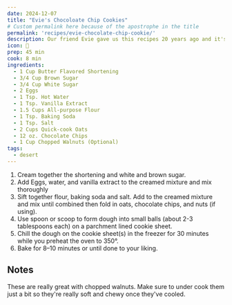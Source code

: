 ```yaml
---
date: 2024-12-07
title: "Evie's Chocoloate Chip Cookies"
# Custom permalink here because of the apostrophe in the title
permalink: 'recipes/evie-chocolate-chip-cookie/'
description: Our friend Evie gave us this recipes 20 years ago and it's still my favorite chocolate chip cookie ever.
icon: 🍪
prep: 45 min
cook: 8 min
ingredients:
  - 1 Cup Butter Flavored Shortening
  - 3/4 Cup Brown Sugar
  - 3/4 Cup White Sugar
  - 2 Eggs
  - 1 Tsp. Hot Water
  - 1 Tsp. Vanilla Extract
  - 1.5 Cups All-purpose Flour
  - 1 Tsp. Baking Soda
  - 1 Tsp. Salt
  - 2 Cups Quick-cook Oats
  - 12 oz. Chocolate Chips
  - 1 Cup Chopped Walnuts (Optional)
tags:
  - desert
---
```

1. Cream together the shortening and white and brown sugar.
2. Add Eggs, water, and vanilla extract to the creamed mixture and mix thoroughly
3. Sift together flour, baking soda and salt. Add to the creamed mixture and mix until combined then fold in oats, chocolate chips, and nuts (if using).
4. Use spoon or scoop to form dough into small balls (about 2-3 tablespoons each) on a parchment lined cookie sheet.
5. Chill the dough on the cookie sheet(s) in the freezer for 30 minutes while you preheat the oven to 350°.
7. Bake for 8–10 minutes or until done to your liking.

## Notes
These are really great with chopped walnuts. Make sure to under cook them just a bit so they're really soft and chewy once they've cooled.